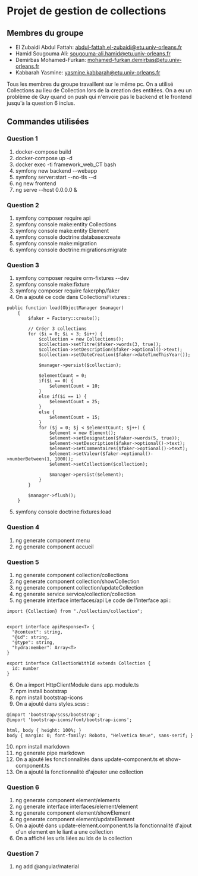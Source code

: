 # Projet de gestion de collections

## Membres du groupe

- El Zubaidi Abdul Fattah: abdul-fattah.el-zubaidi@etu.univ-orleans.fr
- Hamid Sougouma Ali: sougouma-ali.hamid@etu.univ-orleans.fr
- Demirbas Mohamed-Furkan: mohamed-furkan.demirbas@etu.univ-orleans.fr
- Kabbarah Yasmine: yasmine.kabbarah@etu.univ-orleans.fr

Tous les membres du groupe travaillent sur le même pc.
On a utilisé Collections au lieu de Collection lors de la creation des entitées.
On a eu un problème de Guy quand on push qui n'envoie pas le backend et le frontend jusqu'à la question 6 inclus.

## Commandes utilisées

### Question 1

1. docker-compose build
2. docker-compose up -d
3. docker exec -ti framework_web_CT bash
4. symfony new backend --webapp
5. symfony server:start --no-tls --d
6. ng new frontend
7. ng serve --host 0.0.0.0 &

### Question 2

1. symfony composer require api
2. symfony console make:entity Collections
3. symfony console make:entity Element
4. symfony console doctrine:database:create
5. symfony console make:migration
6. symfony console doctrine:migrations:migrate

### Question 3

1. symfony composer require orm-fixtures --dev
2. symfony console make:fixture
3. symfony composer require fakerphp/faker
4. On a ajouté ce code dans CollectionsFixtures : 
```
public function load(ObjectManager $manager)
    {
        $faker = Factory::create();

        // Créer 3 collections
        for ($i = 0; $i < 3; $i++) {
            $collection = new Collections();
            $collection->setTitre($faker->words(3, true));
            $collection->setDescription($faker->optional()->text);
            $collection->setDateCreation($faker->dateTimeThisYear());

            $manager->persist($collection);

            $elementCount = 0;
            if($i == 0) {
                $elementCount = 10;
            }
            else if($i == 1) {
                $elementCount = 25;
            }
            else {
                $elementCount = 15;
            }
            for ($j = 0; $j < $elementCount; $j++) {
                $element = new Element();
                $element->setDesignation($faker->words(5, true));
                $element->setDescription($faker->optional()->text);
                $element->setCommentaires($faker->optional()->text);
                $element->setValeur($faker->optional()->numberBetween(1, 1000));
                $element->setCollection($collection);

                $manager->persist($element);
            }
        }

        $manager->flush();
    }
```
5. symfony console doctrine:fixtures:load

### Question 4

1. ng generate component menu
2. ng generate component accueil

### Question 5

1. ng generate component collection/collections
2. ng generate component collection/showCollection
3. ng generate component collection/updateCollection
4. ng generate service service/collection/collection
5. ng generate interface interfaces/api
Le code de l'interface api :
```
import {Collection} from "./collection/collection";


export interface apiResponse<T> {
  "@context": string,
  "@id": string,
  "@type": string,
  "hydra:member": Array<T>
}

export interface CollectionWithId extends Collection {
  id: number
}
```
6. On a import HttpClientModule dans app.module.ts
7. npm install bootstrap
8. npm install bootstrap-icons
9. On a ajouté dans styles.scss :
```
@import 'bootstrap/scss/bootstrap';
@import 'bootstrap-icons/font/bootstrap-icons';

html, body { height: 100%; }
body { margin: 0; font-family: Roboto, "Helvetica Neue", sans-serif; }
```
10. npm install markdown
11. ng generate pipe markdown
12. On a ajouté les fonctionnalités dans update-component.ts et show-component.ts
13. On a ajouté la fonctionnalité d'ajouter une collection


### Question 6

1. ng generate component element/elements
2. ng generate interface interfaces/element/element
3. ng generate component element/showElement
4. ng generate component element/updateElement
5. On a ajouté dans update-element.component.ts la fonctionnalité d'ajout d'un element en le liant a une collection
6. On a affiché les urls liées au Ids de la collection


### Question 7

1. ng add @angular/material